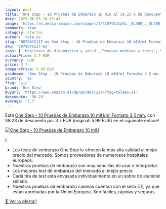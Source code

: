 ```yaml
---
layout: post
title: 'One Step - 10 Pruebas de Embarazo 10 mIU al 38.23 % de descuento'
date: 2021-06-03 18:19:43
image: 'https://m.media-amazon.com/images/I/41O7G5zCpGL._SL500_._SL400_.jpg'
comments: true
category: ofertas
author: 'tole.es'
slug: 'B0796YC21T-es One Step - 10 Pruebas de Embarazo 10 mIU/ml Formato 3 5 mm.'
sku: 'B0796YC21T-es'
tags: [ 'Monitores de diagnóstico y salud','Pruebas médicas y tests','Salud y cuidado personal','Suministros y equipamiento médico','Tests de embarazo','embarazo','one step', ]
actualPrice: 3.7 EUR
currency: EUR
price: 3.7
comparePrice: 5.99 EUR
prodname: 'One Step - 10 Pruebas de Embarazo 10 mIU/ml Formato 3 5 mm.'
country: 'es'
flag: '🇪🇸'
brand: 'One Step'
buyurl: 'https://www.amazon.es/dp/B0796YC21T/?tag=tolees-21'
descuento: '38.23'
average: '3.7'
---
```


Está [One Step - 10 Pruebas de Embarazo 10 mIU/ml Formato 3 5 mm.](https://www.amazon.es/dp/B0796YC21T/?tag=tolees-21) con 38.23 de descuento por 3.7 EUR (original: 5.99 EUR) en el siguiente enlace!

[![One Step - 10 Pruebas de Embarazo 10 mIU](https://m.media-amazon.com/images/I/41O7G5zCpGL._SL500_._SL400_.jpg)](https://www.amazon.es/dp/B0796YC21T/?tag=tolees-21)

ℹ️:

- Los tests de embarazo One Step le ofrecen la más alta calidad al mejor precio del mercado. Somos proveedores de numerosos hospitales europeos.
- Nuestras pruebas de embarazo son muy sencillas de usar e interpretar.
- Los mejores test de embarazo del mercado al mejor precio.
- Cada tira de test está envasada individualmente en un sobre de aluminio sellado.
- Nuestras pruebas de embarazo caseras cuentan con el sello CE, ya que están aprobadas por la Unión Europea. Son fáciles, rápidas y seguras.

[🛒 Ver la oferta!!](https://www.amazon.es/dp/B0796YC21T/?tag=tolees-21)
